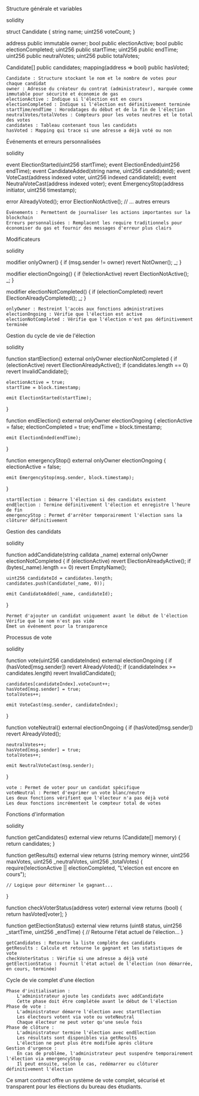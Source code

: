 Structure générale et variables

solidity

struct Candidate {
    string name;
    uint256 voteCount;
}

address public immutable owner;
bool public electionActive;
bool public electionCompleted;
uint256 public startTime;
uint256 public endTime;
uint256 public neutralVotes;
uint256 public totalVotes;

Candidate[] public candidates;
mapping(address => bool) public hasVoted;

    Candidate : Structure stockant le nom et le nombre de votes pour chaque candidat
    owner : Adresse du créateur du contrat (administrateur), marquée comme immutable pour sécurité et économie de gas
    electionActive : Indique si l'élection est en cours
    electionCompleted : Indique si l'élection est définitivement terminée
    startTime/endTime : Horodatages du début et de la fin de l'élection
    neutralVotes/totalVotes : Compteurs pour les votes neutres et le total des votes
    candidates : Tableau contenant tous les candidats
    hasVoted : Mapping qui trace si une adresse a déjà voté ou non

Événements et erreurs personnalisées

solidity

event ElectionStarted(uint256 startTime);
event ElectionEnded(uint256 endTime);
event CandidateAdded(string name, uint256 candidateId);
event VoteCast(address indexed voter, uint256 indexed candidateId);
event NeutralVoteCast(address indexed voter);
event EmergencyStop(address initiator, uint256 timestamp);

error AlreadyVoted();
error ElectionNotActive();
// ... autres erreurs

    Événements : Permettent de journaliser les actions importantes sur la blockchain
    Erreurs personnalisées : Remplacent les require traditionnels pour économiser du gas et fournir des messages d'erreur plus clairs

Modificateurs

solidity

modifier onlyOwner() {
    if (msg.sender != owner) revert NotOwner();
    _;
}

modifier electionOngoing() {
    if (!electionActive) revert ElectionNotActive();
    _;
}

modifier electionNotCompleted() {
    if (electionCompleted) revert ElectionAlreadyCompleted();
    _;
}

    onlyOwner : Restreint l'accès aux fonctions administratives
    electionOngoing : Vérifie que l'élection est active
    electionNotCompleted : Vérifie que l'élection n'est pas définitivement terminée

Gestion du cycle de vie de l'élection

solidity

function startElection() external onlyOwner electionNotCompleted {
    if (electionActive) revert ElectionAlreadyActive();
    if (candidates.length == 0) revert InvalidCandidate();
    
    electionActive = true;
    startTime = block.timestamp;
    
    emit ElectionStarted(startTime);
}

function endElection() external onlyOwner electionOngoing {
    electionActive = false;
    electionCompleted = true;
    endTime = block.timestamp;
    
    emit ElectionEnded(endTime);
}

function emergencyStop() external onlyOwner electionOngoing {
    electionActive = false;
    
    emit EmergencyStop(msg.sender, block.timestamp);
}

    startElection : Démarre l'élection si des candidats existent
    endElection : Termine définitivement l'élection et enregistre l'heure de fin
    emergencyStop : Permet d'arrêter temporairement l'élection sans la clôturer définitivement

Gestion des candidats

solidity

function addCandidate(string calldata _name) external onlyOwner electionNotCompleted {
    if (electionActive) revert ElectionAlreadyActive();
    if (bytes(_name).length == 0) revert EmptyName();
    
    uint256 candidateId = candidates.length;
    candidates.push(Candidate(_name, 0));
    
    emit CandidateAdded(_name, candidateId);
}

    Permet d'ajouter un candidat uniquement avant le début de l'élection
    Vérifie que le nom n'est pas vide
    Émet un événement pour la transparence

Processus de vote

solidity

function vote(uint256 candidateIndex) external electionOngoing {
    if (hasVoted[msg.sender]) revert AlreadyVoted();
    if (candidateIndex >= candidates.length) revert InvalidCandidate();
    
    candidates[candidateIndex].voteCount++;
    hasVoted[msg.sender] = true;
    totalVotes++;
    
    emit VoteCast(msg.sender, candidateIndex);
}

function voteNeutral() external electionOngoing {
    if (hasVoted[msg.sender]) revert AlreadyVoted();
    
    neutralVotes++;
    hasVoted[msg.sender] = true;
    totalVotes++;
    
    emit NeutralVoteCast(msg.sender);
}

    vote : Permet de voter pour un candidat spécifique
    voteNeutral : Permet d'exprimer un vote blanc/neutre
    Les deux fonctions vérifient que l'électeur n'a pas déjà voté
    Les deux fonctions incrémentent le compteur total de votes

Fonctions d'information

solidity

function getCandidates() external view returns (Candidate[] memory) {
    return candidates;
}

function getResults() external view returns (string memory winner, uint256 maxVotes, uint256 _neutralVotes, uint256 _totalVotes) {
    require(!electionActive || electionCompleted, "L'election est encore en cours");
    
    // Logique pour déterminer le gagnant...
}

function checkVoterStatus(address voter) external view returns (bool) {
    return hasVoted[voter];
}

function getElectionStatus() external view returns (uint8 status, uint256 _startTime, uint256 _endTime) {
    // Retourne l'état actuel de l'élection...
}

    getCandidates : Retourne la liste complète des candidats
    getResults : Calcule et retourne le gagnant et les statistiques de vote
    checkVoterStatus : Vérifie si une adresse a déjà voté
    getElectionStatus : Fournit l'état actuel de l'élection (non démarrée, en cours, terminée)

Cycle de vie complet d'une élection

    Phase d'initialisation :
        L'administrateur ajoute les candidats avec addCandidate
        Cette phase doit être complétée avant le début de l'élection
    Phase de vote :
        L'administrateur démarre l'élection avec startElection
        Les électeurs votent via vote ou voteNeutral
        Chaque électeur ne peut voter qu'une seule fois
    Phase de clôture :
        L'administrateur termine l'élection avec endElection
        Les résultats sont disponibles via getResults
        L'élection ne peut plus être modifiée après clôture
    Gestion d'urgence :
        En cas de problème, l'administrateur peut suspendre temporairement l'élection via emergencyStop
        Il peut ensuite, selon le cas, redémarrer ou clôturer définitivement l'élection

Ce smart contract offre un système de vote complet, sécurisé et transparent pour les élections du bureau des étudiants.